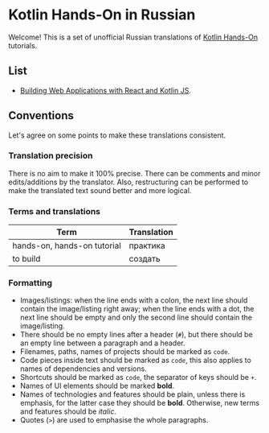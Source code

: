 # Kotlin Hands-On in Russian
Welcome! This is a set of unofficial Russian translations of [Kotlin Hands-On](https://play.kotlinlang.org/hands-on) tutorials.

## List
* [Building Web Applications with React and Kotlin JS](hands-on/Building%20Web%20Applications%20with%20React%20and%20Kotlin%20JS.md).

## Conventions
Let's agree on some points to make these translations consistent.

### Translation precision
There is no aim to make it 100% precise. There can be comments and minor edits/additions by the translator. Also, restructuring can be performed to make the translated text sound better and more logical.

### Terms and translations
Term | Translation
---|---
hands-on, hands-on tutorial | практика
to build | создать

### Formatting
* Images/listings: when the line ends with a colon, the next line should contain the image/listing right away; when the line ends with a dot, the next line should be empty and only the second line should contain the image/listing.
* There should be no empty lines after a header (`#`), but there should be an empty line between a paragraph and a header.
* Filenames, paths, names of projects should be marked as `code`.
* Code pieces inside text should be marked as `code`, this also applies to names of dependencies and versions.
* Shortcuts should be marked as `code`, the separator of keys should be `+`.
* Names of UI elements should be marked **bold**.
* Names of technologies and features should be plain, unless there is emphasis, for the latter case they should be **bold**. Otherwise, new terms and features should be *italic*.
* Quotes (`>`) are used to emphasise the whole paragraphs.
